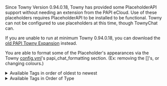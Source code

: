 Since Towny Version 0.94.0.18, Towny has provided some PlaceholderAPI support without needing an extension from the PAPI eCloud. Use of these placeholders requires PlaceholderAPI to be installed to be functional. Towny can not be configured to use placeholders at this time, though TownyChat can. 

If you are unable to run at minimum Towny 0.94.0.18, you can download the [old PAPI Towny Expansion](https://api.extendedclip.com/expansions/towny/) instead. 

You are able to format some of the Placeholder's appearances via the Towny [config.yml](https://github.com/TownyAdvanced/Towny/wiki/Default-Config.yml)'s papi_chat_formatting section. (Ex: removing the []'s, or changing colours.)

<details>
<summary> Available Tags in order of oldest to newest</summary>

_Introduced as of v0.95.0.0_
- `%townyadvanced_town%` - Displays town name (if they have one.)
- `%townyadvanced_town_formatted%` - Displays long-form town name (if they have one.)
- `%townyadvanced_nation%` - Displays nation name (if they have one.)
- `%townyadvanced_nation_formatted%` - Displays long-form nation name (if they have one.)
- `%townyadvanced_town_balance%` - Displays town bank value.
- `%townyadvanced_nation_balance%` - Displays nation bank value.
- `%townyadvanced_town_tag%` - Displays town tag (if they have one.)
- `%townyadvanced_town_tag_override%` - Displays town tag (if they have one,) or the full town name.
- `%townyadvanced_nation_tag%` - Displays nation tag (if they have one.)
- `%townyadvanced_nation_tag_override%` - Displays nation tag (if they have one,) or the full nation name.
- `%townyadvanced_towny_tag%` - Displays town and nation tags.
- `%townyadvanced_towny_tag_override%` - Displays town and nation tags if they exist, falling back to names if they don't.
- `%townyadvanced_towny_tag_formatted%` - Displays town and nation tags if they exist, falling back to long-form names if they don't.
- `%townyadvanced_title%` - Displays king-granted title.
- `%townyadvanced_surname%` - Displays king-granted surname.
- `%townyadvanced_towny_name_prefix%` - Displays mayor and king prefix.
- `%townyadvanced_towny_name_postfix%` - Displays mayor and king postfix.
- `%townyadvanced_towny_prefix%` - Displays title if it exists, falls back to mayor and king prefixes.
- `%townyadvanced_towny_postfix%` - Displays surname if it exists, falls back to mayor and king postfixes.
- `%townyadvanced_towny_colour%` - Used to show colours before nomads, residents, mayors and kings. (Set in the config.yml.)  

_Introduced as of v0.95.1.0_
- `%townyadvanced_town_residents_amount%` - Number of residents in a town.
- `%townyadvanced_town_residents_online%` - Number of residents in a town that are currently online.
- `%townyadvanced_town_townblocks_used%` - Number of townblocks claimed by a resident's town.
- `%townyadvanced_town_townblocks_bought%` - Number of townblocks bought by a resident's town.
- `%townyadvanced_town_townblocks_bonus%` - Number of bonus blocks given to a resident's town.
- `%townyadvanced_town_townblocks_maximum%` - Number of townblocks a town has available to claim.
- `%townyadvanced_town_townblocks_natural_maximum%` - Number of townblocks a town has available to claim, not counting bonus/bought townblocks.
- `%townyadvanced_town_mayor%` - A resident's town's mayor's name.
- `%townyadvanced_nation_king%` - A resident's nation's king's name.
- `%townyadvanced_resident_friends_amount%` - Number of friends a resident has.
- `%townyadvanced_nation_residents_amount%` - Number of residents in a resident's nation.
- `%townyadvanced_nation_residents_online%` - Number of residents in a resident's nation that are currently online.
- `%townyadvanced_nation_capital%` - Name of a resident's nation's capital.

_Introduced as of v0.95.2.0_
- `%townyadvanced_daily_town_upkeep%` - Shows town's upkeep cost.
- `%townyadvanced_daily_nation_upkeep%` - Shows nation's upkeep cost.
- `%townyadvanced_has_town%` - Returns true or false whether the resident has a town.
- `%townyadvanced_has_nation%` - Returns true or false whether the resident has a nation.

_Introduced as of v0.96.0.0_
- `%townyadvanced_nation_tag_town_formatted%` - Shows the nation tag and the full town name. If nation tag is not set, only the town name is shown.

_Introduced as of v0.96.2.0_
- `%townyadvanced_town_ranks%` - Displays either Mayor, or the various town ranks a player has or nothing if they have none.
- `%townyadvanced_nation_ranks%` - Displays either King, or the various nation ranks a player has or nothing if they have none.
- `%townyadvanced_player_status%` - Displays Nomad, Resident, Mayor or King, depending on what position the player is in.

_Introduced as of v0.96.3.0_
- `%townyadvanced_town_prefix%` - Display the config-defined prefix of the player's town (ex: ruins, settlement, ...)
- `%townyadvanced_town_postfix%` - Display the config-defined postfix of the player's nation (ex: ruins, settlement, ...)
- `%townyadvanced_nation_prefix%` - Display the config-defined prefix of the player's town (ex: lands, realms, ...)
- `%townyadvanced_nation_postfix%` - Display the config-defined postfix of the player's nation (ex: lands, realms, ...)
- `%townyadvanced_player_jailed%` - Display true is the player is jailed, otherwise false.
- `%townyadvanced_player_plot_type%` - Display the townblock's type at the resident's location (ex: shop), or "" if none.
- `%townyadvanced_player_plot_owner%` - Display true if the resident is owning the townblock at his location.
- `%townyadvanced_nation_tag_town_name%` - Displays nation tag (if set, otherwise blank,) followed by the Town name (if the player is part of a town.)
- `%townyadvanced_daily_town_tax%` - Displays the daily tax charged by the town on the residents.
- `%townyadvanced_daily_nation_tax%` - Displays the daily tax charged by the nation on the towns.

</details>

<details>
<summary> Available Tags in Order of Type</summary>

#### Town&Nation Prefixes/Tags
- `%townyadvanced_town%` - Displays town name (if they have one.)
- `%townyadvanced_town_formatted%` - Displays long-form town name (if they have one.)
- `%townyadvanced_town_tag%` - Displays town tag (if they have one.)
- `%townyadvanced_town_tag_override%` - Displays town tag (if they have one,) or the full town name.


- `%townyadvanced_nation%` - Displays nation name (if they have one.)
- `%townyadvanced_nation_formatted%` - Displays long-form nation name (if they have one.)
- `%townyadvanced_nation_tag%` - Displays nation tag (if they have one.)
- `%townyadvanced_nation_tag_override%` - Displays nation tag (if they have one,) or the full nation name.
- `%townyadvanced_nation_tag_town_formatted%` - Shows the nation tag and the full town name. If nation tag is not set, only the town name is shown.
- `%townyadvanced_nation_tag_town_name%` - Displays nation tag (if set, otherwise blank,) followed by the Town name (if the player is part of a town.)


- `%townyadvanced_towny_tag%` - Displays town and nation tags.
- `%townyadvanced_towny_tag_override%` - Displays town and nation tags if they exist, falling back to names if they don't.
- `%townyadvanced_towny_tag_formatted%` - Displays town and nation tags if they exist, falling back to long-form names if they don't.


#### Resident:
- `%townyadvanced_title%` - Displays king-granted title.
- `%townyadvanced_surname%` - Displays king-granted surname.
- `%townyadvanced_towny_name_prefix%` - Displays mayor and king prefix.
- `%townyadvanced_towny_name_postfix%` - Displays mayor and king postfix.
- `%townyadvanced_towny_prefix%` - Displays title if it exists, falls back to mayor and king prefixes.
- `%townyadvanced_towny_postfix%` - Displays surname if it exists, falls back to mayor and king postfixes.
- `%townyadvanced_town_ranks%` - Displays either Mayor, or the various town ranks a player has or nothing if they have none.
- `%townyadvanced_nation_ranks%` - Displays either King, or the various nation ranks a player has or nothing if they have none.
- `%townyadvanced_player_status%` - Displays Nomad, Resident, Mayor or King, depending on what position the player is in.
- `%townyadvanced_towny_colour%` - Used to show colours before nomads, residents, mayors and kings. (Set in the config.yml.)  

- `%townyadvanced_resident_friends_amount%` - Number of friends a resident has.
- `%townyadvanced_has_town%` - Returns true or false whether the resident has a town.
- `%townyadvanced_has_nation%` - Returns true or false whether the resident has a nation.
- `%townyadvanced_player_jailed%` - Display true is the player is jailed, otherwise false.


#### Plot:
- `%townyadvanced_player_plot_type%` - Display the townblock's type at the resident's location (ex: shop), or "" if none.
- `%townyadvanced_player_plot_owner%` - Display true if the resident is owning the townblock at his location.


#### Town:
- `%townyadvanced_town_residents_amount%` - Number of residents in a town.
- `%townyadvanced_town_residents_online%` - Number of residents in a town that are currently online.
- `%townyadvanced_town_townblocks_used%` - Number of townblocks claimed by a resident's town.
- `%townyadvanced_town_townblocks_bought%` - Number of townblocks bought by a resident's town.
- `%townyadvanced_town_townblocks_bonus%` - Number of bonus blocks given to a resident's town.
- `%townyadvanced_town_townblocks_maximum%` - Number of townblocks a town has available to claim.
- `%townyadvanced_town_townblocks_natural_maximum%` - Number of townblocks a town has available to claim, not counting bonus/bought townblocks.
- `%townyadvanced_town_mayor%` - A resident's town's mayor's name.
- `%townyadvanced_town_prefix%` - Display the config-defined prefix of the player's town (ex: ruins, settlement, ...)
- `%townyadvanced_town_postfix%` - Display the config-defined postfix of the player's nation (ex: ruins, settlement, ...)


#### Nation:
- `%townyadvanced_nation_residents_amount%` - Number of residents in a resident's nation.
- `%townyadvanced_nation_residents_online%` - Number of residents in a resident's nation that are currently online.
- `%townyadvanced_nation_king%` - A resident's nation's king's name.
- `%townyadvanced_nation_capital%` - Name of a resident's nation's capital.
- `%townyadvanced_nation_prefix%` - Display the config-defined prefix of the player's town (ex: lands, realms, ...)
- `%townyadvanced_nation_postfix%` - Display the config-defined postfix of the player's nation (ex: lands, realms, ...)


#### Money:
- `%townyadvanced_town_balance%` - Displays town bank value.
- `%townyadvanced_nation_balance%` - Displays nation bank value.
- `%townyadvanced_daily_town_upkeep%` - Shows town's upkeep cost.
- `%townyadvanced_daily_nation_upkeep%` - Shows nation's upkeep cost.
- `%townyadvanced_daily_town_tax%` - Displays the daily tax charged by the town on the residents.
- `%townyadvanced_daily_nation_tax%` - Displays the daily tax charged by the nation on the towns.

</summary>